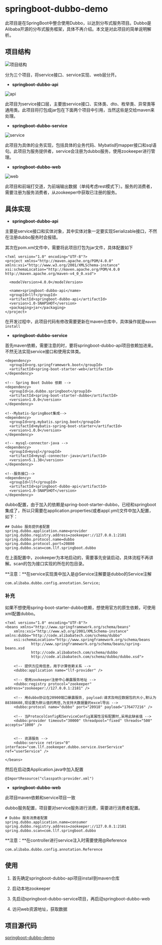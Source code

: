 # springboot-dubbo-demo

此项目是在SpringBoot中整合使用Dubbo，以达到分布式服务项目。Dubbo是Alibaba开源的分布式服务框架，具体不再介绍。本文是对此项目的简单说明解析。

## 项目结构

![项目结构](http://osjs7p1js.bkt.clouddn.com/post_img/springboot_dubbo/project_structure.png)

分为三个项目，将service接口、service实现、web层分开。

- **springboot-dubbo-api**

![api](http://osjs7p1js.bkt.clouddn.com/post_img/springboot_dubbo/project_structure_api.png)

此项目为service接口层，主要放service接口、实体类、dto、枚举类、异常类等通用类。此项目将打包成jar包在下面两个项目中引用，当然这些是交给maven来处理。

- **springboot-dubbo-service**

![service](http://osjs7p1js.bkt.clouddn.com/post_img/springboot_dubbo/project_structure_service.png)

此项目为具体的业务实现，包括具体的业务代码、Mybatis的mapper接口和sql语句。此项目为服务提供者，service会注册为dubbo服务，使用zookeeper进行管理。

- **springboot-dubbo-web**

![web](http://osjs7p1js.bkt.clouddn.com/post_img/springboot_dubbo/project_structure_web.png)

此项目和前端打交道，为前端输出数据（单纯考虑rest模式下）。服务的消费者，需要注册为服务消费者，从zookeeper中获取已注册的服务。


## 具体实现

- **springboot-dubbo-api**

主要是service接口和实体对象，其中实体对象一定要实现Serializable接口，不然在注册dubbo服务时会报错。

其次在pom.xml文件中，需要将此项目打包为jar文件，具体配置如下

	<?xml version="1.0" encoding="UTF-8"?>
	<project xmlns="http://maven.apache.org/POM/4.0.0" xmlns:xsi="http://www.w3.org/2001/XMLSchema-instance" xsi:schemaLocation="http://maven.apache.org/POM/4.0.0 http://maven.apache.org/maven-v4_0_0.xsd">
	
	  <modelVersion>4.0.0</modelVersion>
	
	  <name>springboot-dubbo-api</name>
	  <groupId>llf</groupId>
	  <artifactId>springboot-dubbo-api</artifactId>
	  <version>1.0-SNAPSHOT</version>
	  <packaging>jar</packaging>
	</project>

在开发过程中，此项目代码有修改需要更新在maven仓库中，具体操作就是`maven install`

- **springboot-dubbo-service**

首先maven依赖，需要注意的时，要将springboot-dubbo-api项目依赖加进来。不然无法实现service接口和使用实体类。

	<dependency>
      <groupId>org.springframework.boot</groupId>
      <artifactId>spring-boot-starter-web</artifactId>
    </dependency>

    <!-- Spring Boot Dubbo 依赖 -->
    <dependency>
      <groupId>io.dubbo.springboot</groupId>
      <artifactId>spring-boot-starter-dubbo</artifactId>
      <version>1.0.0</version>
    </dependency>

    <!--Mybatis-SpringBoot集成-->
    <dependency>
      <groupId>org.mybatis.spring.boot</groupId>
      <artifactId>mybatis-spring-boot-starter</artifactId>
      <version>1.0.0</version>
    </dependency>

    <!-- mysql-connector-java -->
    <dependency>
      <groupId>mysql</groupId>
      <artifactId>mysql-connector-java</artifactId>
      <version>5.1.38</version>
    </dependency>

    <!--服务接口-->
    <dependency>
      <groupId>llf</groupId>
      <artifactId>springboot-dubbo-api</artifactId>
      <version>1.0-SNAPSHOT</version>
    </dependency>

dubbo配置，由于加入的依赖是spring-boot-starter-dubbo，已经和springboot集成了，所以只需要在application.properties(或者appl.yml)文件中加入配置，如下：

	## Dubbo 服务提供者配置
	spring.dubbo.application.name=provider
	spring.dubbo.registry.address=zookeeper://127.0.0.1:2181
	spring.dubbo.protocol.name=dubbo
	spring.dubbo.protocol.port=20880
	spring.dubbo.scan=com.llf.springboot.dubbo

在上面配置中，zookeeper为本地启动的，需要事先安装启动，具体流程不再讲解。scan的包为接口实现的所在的包目录。

**注意：**在service实现类中加入是@Service注解要是dubbo的Service注解

	com.alibaba.dubbo.config.annotation.Service;

### 补充

如果不想使用spring-boot-starter-dubbo依赖，想使用官方的原生依赖，可使用xml配置dubbo。

	<?xml version="1.0" encoding="UTF-8"?>
	<beans xmlns="http://www.springframework.org/schema/beans"
		xmlns:xsi="http://www.w3.org/2001/XMLSchema-instance" xmlns:dubbo="http://code.alibabatech.com/schema/dubbo"
		xsi:schemaLocation="http://www.springframework.org/schema/beans  
	            http://www.springframework.org/schema/beans/spring-beans.xsd  
	            http://code.alibabatech.com/schema/dubbo  
	            http://code.alibabatech.com/schema/dubbo/dubbo.xsd">
	
		<!-- 提供方应用信息，用于计算依赖关系 -->
		<dubbo:application name="llf-provider" />
	
		<!-- 使用zookeeper注册中心暴露服务地址 -->
		<dubbo:registry protocol="zookeeper" address="zookeeper://127.0.0.1:2181" />
	
		<!-- 用dubbo协议在20900端口暴露服务, payload:请求及响应数据包的大小,默认为88388608,现设置为默认值的两倍,为支持大数据量的excel导出 -->
		<dubbo:protocol name="dubbo" port="20918" payload="176477216" />
	
		<!-- 当ProtocolConfig和ServiceConfig某属性没有配置时,采用此缺省值 -->
		<dubbo:provider timeout="30000" threadpool="fixed" threads="500" accepts="1000" />
		
	
		<!-- 资源服务 -->
		<dubbo:service retries="0" interface="com.llf.zookeeper.dubbo.service.UserService" ref="userService" />
	
	</beans>

然后在启动类Application.java中加入配置

	@ImportResource("classpath:provider.xml")

- **springboot-dubbo-web**

此项目maven依赖和service项目一致

dubbo服务配置，项目要对service服务进行消费，需要进行消费者配置。

	# Dubbo 服务消费者配置
	spring.dubbo.application.name=consumer
	spring.dubbo.registry.address=zookeeper://127.0.0.1:2181
	spring.dubbo.scan=com.llf.springboot.dubbo


**注意：**在controller进行service注入时需要使用@Reference

	com.alibaba.dubbo.config.annotation.Reference


## 使用

1. 首先确定springboot-dubbo-api项目install到maven仓库

2. 启动本地zookeeper

3. 先启动springboot-dubbo-service项目，再启动springboot-dubbo-web

4. 访问web资源地址，获取数据


## 项目源代码

[springboot-dubbo-demo](https://github.com/phycholee/springboot-dubbo-demo)